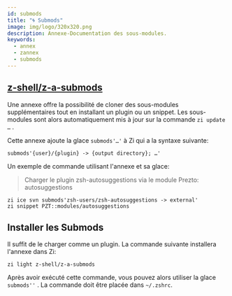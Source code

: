 ```yaml
---
id: submods
title: "🌀 Submods"
image: img/logo/320x320.png
description: Annexe-Documentation des sous-modules.
keywords:
  - annex
  - zannex
  - submods
---
```


<!-- @format -->

## <i class="fa-brands fa-github"></i> [z-shell/z-a-submods][]

Une annexe offre la possibilité de cloner des sous-modules supplémentaires tout en installant un plugin ou un snippet. Les sous-modules sont alors automatiquement mis à jour sur la commande `zi update …` .

Cette annexe ajoute la glace `submods'…'` à Zi qui a la syntaxe suivante:

```shell
submods'{user}/{plugin} -> {output directory}; …'
```

Un exemple de commande utilisant l'annexe et sa glace:

> Charger le plugin zsh-autosuggestions via le module Prezto: autosuggestions

```shell showLineNumbers
zi ice svn submods'zsh-users/zsh-autosuggestions -> external'
zi snippet PZT::modules/autosuggestions
```

## Installer les Submods

Il suffit de le charger comme un plugin. La commande suivante installera l'annexe dans Zi:

```shell
zi light z-shell/z-a-submods
```

Après avoir exécuté cette commande, vous pouvez alors utiliser la glace `submods''` . La commande doit être placée dans `~/.zshrc`.

[z-shell/z-a-submods]: https://github.com/z-shell/z-a-submods

